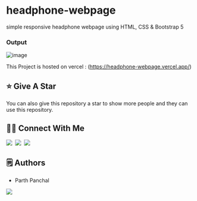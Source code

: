 # headphone-webpage
 simple responsive headphone webpage using HTML, CSS & Bootstrap 5

### Output

![image](https://github.com/user-attachments/assets/542ff4e1-dd99-4e1a-bb45-1f0b48b2741e)

This Project is hosted on vercel : (https://headphone-webpage.vercel.app/)

## :star: Give A Star

You can also give this repository a star to show more people and they can use this repository.

## 🙋‍♂️ Connect With Me

[<img src="https://skillicons.dev/icons?i=github" />](https://github.com/parth2367)&nbsp;
[<img src="https://skillicons.dev/icons?i=linkedin" />](https://www.linkedin.com/in/parth-panchal7/)&nbsp;
[<img src="https://skillicons.dev/icons?i=instagram" />](https://www.instagram.com/_parth.panchal/)&nbsp;

## 🗒️ Authors

- Parth Panchal

<p align="left">
  <a href="https://skillicons.dev">
    <a href="https://github.com/parth2367">
      <img src="https://skillicons.dev/icons?i=github" />
    </a>
  </a>
</p>

